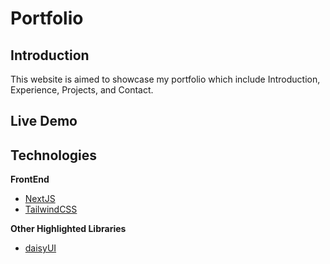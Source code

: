 # Portfolio
## Introduction
This website is aimed to showcase my portfolio which include Introduction, Experience, Projects, and Contact.

## Live Demo

## Technologies
**FrontEnd**
* [NextJS](https://nextjs.org/)
* [TailwindCSS](https://tailwindcss.com/)

**Other Highlighted Libraries**
* [daisyUI](https://daisyui.com/)

